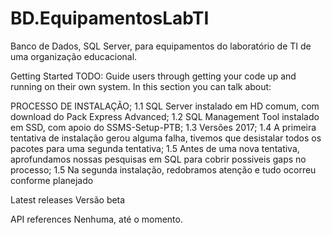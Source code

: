 # BD.EquipamentosLabTI
Banco de Dados, SQL Server, para equipamentos do laboratório de TI de uma organização educacional.


Getting Started
TODO: Guide users through getting your code up and running on their own system. In this section you can talk about:

PROCESSO DE INSTALAÇÃO; 1.1 SQL Server instalado em HD comum, com download do Pack Express Advanced; 1.2 SQL Management Tool instalado em SSD, com apoio do SSMS-Setup-PTB; 1.3 Versões 2017; 1.4 A primeira tentativa de instalação gerou alguma falha, tivemos que desistalar todos os pacotes para uma segunda tentativa; 1.5 Antes de uma nova tentativa, aprofundamos nossas pesquisas em SQL para cobrir possiveis gaps no processo; 1.5 Na segunda instalação, redobramos atenção e tudo ocorreu conforme planejado

Latest releases Versão beta

API references Nenhuma, até o momento.
